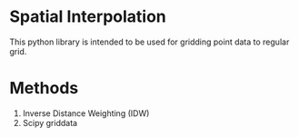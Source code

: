 # Spatial Interpolation

This python library is intended to be used for gridding point data to regular grid.

# Methods
1. Inverse Distance Weighting (IDW)
2. Scipy griddata 
